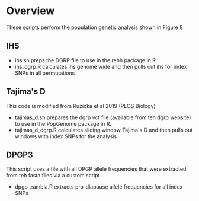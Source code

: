 # Overview

These scripts perform the population genetic analysis shown in Figure 8

## IHS
* ihs.sh preps the DGRP file to use in the rehh package in R
* ihs\_dgrp.R calculates ihs genome wide and then pulls out ihs for index SNPs in all permutations

## Tajima's D
This code is modified from Ruzicka et al 2019 (PLOS Biology)

* tajimas\_d.sh prepares the dgrp vcf file (available from teh dgrp website) to use in the PopGenome package in R.
* tajimas\_d\_dgrp.R calculates sliding window Tajima's D and then pulls out windows with index SNPs for the analysis

## DPGP3
This script uses a file with all DPGP allele frequencies that were extracted from teh fasta files via a custom script

* dpgp\_zambia.R extracts pro-diapause allele frequencies for all index SNPs
